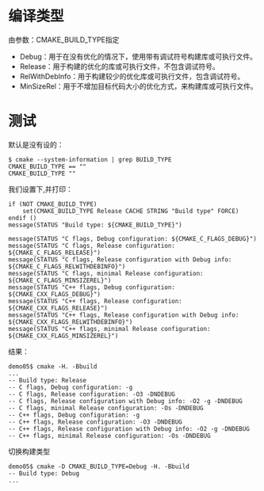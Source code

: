 
# 编译类型

由参数：CMAKE_BUILD_TYPE指定

* Debug：用于在没有优化的情况下，使用带有调试符号构建库或可执行文件。
* Release：用于构建的优化的库或可执行文件，不包含调试符号。
* RelWithDebInfo：用于构建较少的优化库或可执行文件，包含调试符号。
* MinSizeRel：用于不增加目标代码大小的优化方式，来构建库或可执行文件。

# 测试

默认是没有设的：

```shell script
$ cmake --system-information | grep BUILD_TYPE
CMAKE_BUILD_TYPE == ""
CMAKE_BUILD_TYPE ""
```

我们设置下,并打印：

```shell script
if (NOT CMAKE_BUILD_TYPE)
    set(CMAKE_BUILD_TYPE Release CACHE STRING "Build type" FORCE)
endif ()
message(STATUS "Build type: ${CMAKE_BUILD_TYPE}")

message(STATUS "C flags, Debug configuration: ${CMAKE_C_FLAGS_DEBUG}")
message(STATUS "C flags, Release configuration: ${CMAKE_C_FLAGS_RELEASE}")
message(STATUS "C flags, Release configuration with Debug info: ${CMAKE_C_FLAGS_RELWITHDEBINFO}")
message(STATUS "C flags, minimal Release configuration: ${CMAKE_C_FLAGS_MINSIZEREL}")
message(STATUS "C++ flags, Debug configuration: ${CMAKE_CXX_FLAGS_DEBUG}")
message(STATUS "C++ flags, Release configuration: ${CMAKE_CXX_FLAGS_RELEASE}")
message(STATUS "C++ flags, Release configuration with Debug info: ${CMAKE_CXX_FLAGS_RELWITHDEBINFO}")
message(STATUS "C++ flags, minimal Release configuration: ${CMAKE_CXX_FLAGS_MINSIZEREL}")
```
结果：

```shell script
demo05$ cmake -H. -Bbuild
...
-- Build type: Release
-- C flags, Debug configuration: -g
-- C flags, Release configuration: -O3 -DNDEBUG
-- C flags, Release configuration with Debug info: -O2 -g -DNDEBUG
-- C flags, minimal Release configuration: -Os -DNDEBUG
-- C++ flags, Debug configuration: -g
-- C++ flags, Release configuration: -O3 -DNDEBUG
-- C++ flags, Release configuration with Debug info: -O2 -g -DNDEBUG
-- C++ flags, minimal Release configuration: -Os -DNDEBUG
```
切换构建类型
```shell script
demo05$ cmake -D CMAKE_BUILD_TYPE=Debug -H. -Bbuild
-- Build type: Debug
...
```

